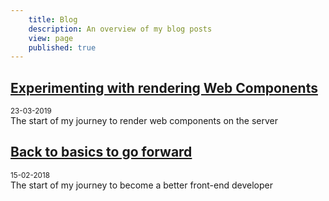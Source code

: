 ```yaml
---
	title: Blog
	description: An overview of my blog posts
	view: page
	published: true
---
```


## [Experimenting with rendering Web Components](/blog/experimenting-with-rendering-web-components)
<small>23-03-2019</small>  
The start of my journey to render web components on the server  

## [Back to basics to go forward](/blog/back-to-basics-to-go-forward)
<small>15-02-2018</small>  
The start of my journey to become a better front-end developer  

